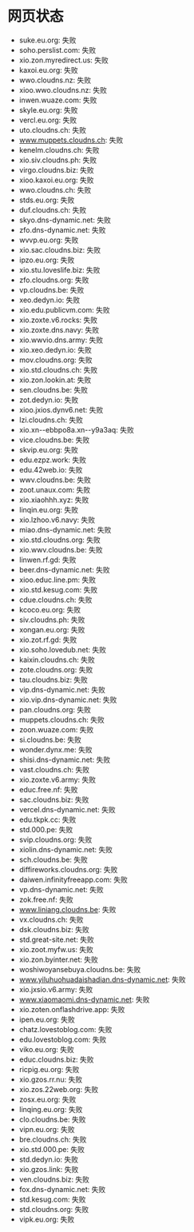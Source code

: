 # 网页状态
- suke.eu.org: 失败
- soho.perslist.com: 失败
- xio.zon.myredirect.us: 失败
- kaxoi.eu.org: 失败
- wwo.cloudns.nz: 失败
- xioo.wwo.cloudns.nz: 失败
- inwen.wuaze.com: 失败
- skyle.eu.org: 失败
- vercl.eu.org: 失败
- uto.cloudns.ch: 失败
- www.muppets.cloudns.ch: 失败
- kenelm.cloudns.ch: 失败
- xio.siv.cloudns.ph: 失败
- virgo.cloudns.biz: 失败
- xioo.kaxoi.eu.org: 失败
- wwo.cloudns.ch: 失败
- stds.eu.org: 失败
- duf.cloudns.ch: 失败
- skyo.dns-dynamic.net: 失败
- zfo.dns-dynamic.net: 失败
- wvvp.eu.org: 失败
- xio.sac.cloudns.biz: 失败
- ipzo.eu.org: 失败
- xio.stu.loveslife.biz: 失败
- zfo.cloudns.org: 失败
- vp.cloudns.be: 失败
- xeo.dedyn.io: 失败
- xio.edu.publicvm.com: 失败
- xio.zoxte.v6.rocks: 失败
- xio.zoxte.dns.navy: 失败
- xio.wwvio.dns.army: 失败
- xio.xeo.dedyn.io: 失败
- mov.cloudns.org: 失败
- xio.std.cloudns.ch: 失败
- xio.zon.lookin.at: 失败
- sen.cloudns.be: 失败
- zot.dedyn.io: 失败
- xioo.jxios.dynv6.net: 失败
- lzi.cloudns.ch: 失败
- xio.xn--ebbpo8a.xn--y9a3aq: 失败
- vice.cloudns.be: 失败
- skvip.eu.org: 失败
- edu.ezpz.work: 失败
- edu.42web.io: 失败
- wwv.cloudns.be: 失败
- zoot.unaux.com: 失败
- xio.xiaohhh.xyz: 失败
- linqin.eu.org: 失败
- xio.lzhoo.v6.navy: 失败
- miao.dns-dynamic.net: 失败
- xio.std.cloudns.org: 失败
- xio.wwv.cloudns.be: 失败
- linwen.rf.gd: 失败
- beer.dns-dynamic.net: 失败
- xioo.educ.line.pm: 失败
- xio.std.kesug.com: 失败
- cdue.cloudns.ch: 失败
- kcoco.eu.org: 失败
- siv.cloudns.ph: 失败
- xongan.eu.org: 失败
- xio.zot.rf.gd: 失败
- xio.soho.lovedub.net: 失败
- kaixin.cloudns.ch: 失败
- zote.cloudns.org: 失败
- tau.cloudns.biz: 失败
- vip.dns-dynamic.net: 失败
- xio.vip.dns-dynamic.net: 失败
- pan.cloudns.org: 失败
- muppets.cloudns.ch: 失败
- zoon.wuaze.com: 失败
- si.cloudns.be: 失败
- wonder.dynx.me: 失败
- shisi.dns-dynamic.net: 失败
- vast.cloudns.ch: 失败
- xio.zoxte.v6.army: 失败
- educ.free.nf: 失败
- sac.cloudns.biz: 失败
- vercel.dns-dynamic.net: 失败
- edu.tkpk.cc: 失败
- std.000.pe: 失败
- svip.cloudns.org: 失败
- xiolin.dns-dynamic.net: 失败
- sch.cloudns.be: 失败
- diffireworks.cloudns.org: 失败
- daiwen.infinityfreeapp.com: 失败
- vp.dns-dynamic.net: 失败
- zok.free.nf: 失败
- www.liniang.cloudns.be: 失败
- vx.cloudns.ch: 失败
- dsk.cloudns.biz: 失败
- std.great-site.net: 失败
- xio.zoot.myfw.us: 失败
- xio.zon.byinter.net: 失败
- woshiwoyansebuya.cloudns.be: 失败
- www.yiluhuohuadaishadian.dns-dynamic.net: 失败
- xio.jxsio.v6.army: 失败
- www.xiaomaomi.dns-dynamic.net: 失败
- xio.zoten.onflashdrive.app: 失败
- ipen.eu.org: 失败
- chatz.lovestoblog.com: 失败
- edu.lovestoblog.com: 失败
- viko.eu.org: 失败
- educ.cloudns.biz: 失败
- ricpig.eu.org: 失败
- xio.gzos.rr.nu: 失败
- xio.zos.22web.org: 失败
- zosx.eu.org: 失败
- linqing.eu.org: 失败
- clo.cloudns.be: 失败
- vipn.eu.org: 失败
- bre.cloudns.ch: 失败
- xio.std.000.pe: 失败
- std.dedyn.io: 失败
- xio.gzos.link: 失败
- ven.cloudns.biz: 失败
- fox.dns-dynamic.net: 失败
- std.kesug.com: 失败
- std.cloudns.org: 失败
- vipk.eu.org: 失败

